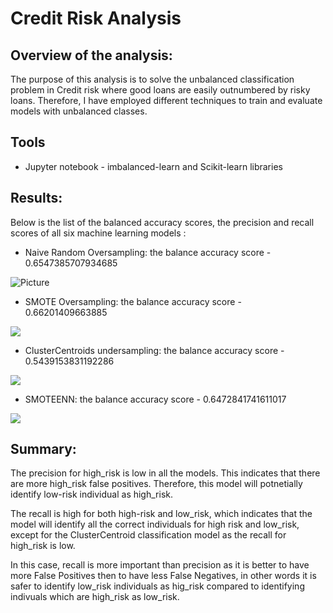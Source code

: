 # Credit Risk Analysis 

## Overview of the analysis: 
The purpose of this analysis is to solve the unbalanced classification problem in Credit risk where good loans are easily outnumbered by risky loans. Therefore, I have employed different techniques to train and evaluate models with unbalanced classes.


## Tools 
- Jupyter notebook - imbalanced-learn and Scikit-learn libraries


## Results:
Below is the list of the balanced accuracy scores, the precision and recall scores of all six machine learning models : 

- Naive Random Oversampling: the balance accuracy score - 0.6547385707934685


![Picture](https://user-images.githubusercontent.com/79213116/129494882-593f2b32-7fac-425e-a4d8-f246dea2767f.png)


- SMOTE Oversampling: the balance accuracy score - 0.66201409663885 


![](https://user-images.githubusercontent.com/79213116/129494884-dbac5e6a-3951-4f39-a193-f085601e10eb.png)


- ClusterCentroids undersampling: the balance accuracy score - 0.5439153831192286



![](https://user-images.githubusercontent.com/79213116/129494883-41e4b15a-d896-4b12-bb84-fccc084d337a.png)


- SMOTEENN: the balance accuracy score - 0.6472841741611017
 
![](https://user-images.githubusercontent.com/79213116/129494885-1c27b195-b099-4062-ad55-bf5953f365d0.png)





## Summary: 




The precision for high_risk is low in all the models. This indicates that there are more high_risk false positives. Therefore, this model will potnetially identify low-risk individual as high_risk. 

The recall is high for both high-risk and low_risk, which indicates that the model will identify all the correct individuals for high risk and low_risk, except for the ClusterCentroid classification model as the recall for high_risk is low.

In this case, recall is more important than precision as it is better to have more False Positives then to have less False Negatives, in other words it is safer to identify low_risk individuals as hig_risk compared to identifying indivuals which are high_risk as low_risk.
















